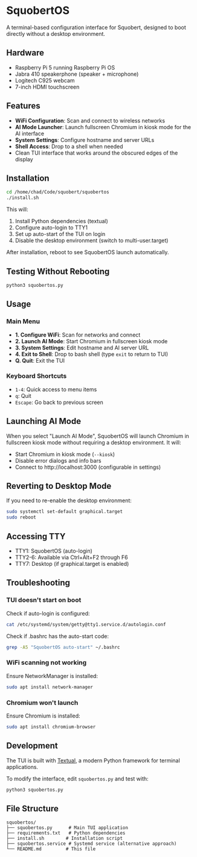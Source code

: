 # SquobertOS

A terminal-based configuration interface for Squobert, designed to boot directly without a desktop environment.

## Hardware

- Raspberry Pi 5 running Raspberry Pi OS
- Jabra 410 speakerphone (speaker + microphone)
- Logitech C925 webcam
- 7-inch HDMI touchscreen

## Features

- **WiFi Configuration**: Scan and connect to wireless networks
- **AI Mode Launcher**: Launch fullscreen Chromium in kiosk mode for the AI interface
- **System Settings**: Configure hostname and server URLs
- **Shell Access**: Drop to a shell when needed
- Clean TUI interface that works around the obscured edges of the display

## Installation

```bash
cd /home/chad/Code/squobert/squobertos
./install.sh
```

This will:
1. Install Python dependencies (textual)
2. Configure auto-login to TTY1
3. Set up auto-start of the TUI on login
4. Disable the desktop environment (switch to multi-user.target)

After installation, reboot to see SquobertOS launch automatically.

## Testing Without Rebooting

```bash
python3 squobertos.py
```

## Usage

### Main Menu
- **1. Configure WiFi**: Scan for networks and connect
- **2. Launch AI Mode**: Start Chromium in fullscreen kiosk mode
- **3. System Settings**: Edit hostname and AI server URL
- **4. Exit to Shell**: Drop to bash shell (type `exit` to return to TUI)
- **Q. Quit**: Exit the TUI

### Keyboard Shortcuts
- `1-4`: Quick access to menu items
- `q`: Quit
- `Escape`: Go back to previous screen

## Launching AI Mode

When you select "Launch AI Mode", SquobertOS will launch Chromium in fullscreen kiosk mode without requiring a desktop environment. It will:
- Start Chromium in kiosk mode (`--kiosk`)
- Disable error dialogs and info bars
- Connect to http://localhost:3000 (configurable in settings)

## Reverting to Desktop Mode

If you need to re-enable the desktop environment:

```bash
sudo systemctl set-default graphical.target
sudo reboot
```

## Accessing TTY

- TTY1: SquobertOS (auto-login)
- TTY2-6: Available via Ctrl+Alt+F2 through F6
- TTY7: Desktop (if graphical.target is enabled)

## Troubleshooting

### TUI doesn't start on boot
Check if auto-login is configured:
```bash
cat /etc/systemd/system/getty@tty1.service.d/autologin.conf
```

Check if .bashrc has the auto-start code:
```bash
grep -A5 "SquobertOS auto-start" ~/.bashrc
```

### WiFi scanning not working
Ensure NetworkManager is installed:
```bash
sudo apt install network-manager
```

### Chromium won't launch
Ensure Chromium is installed:
```bash
sudo apt install chromium-browser
```

## Development

The TUI is built with [Textual](https://textual.textualize.io/), a modern Python framework for terminal applications.

To modify the interface, edit `squobertos.py` and test with:
```bash
python3 squobertos.py
```

## File Structure

```
squobertos/
├── squobertos.py      # Main TUI application
├── requirements.txt   # Python dependencies
├── install.sh        # Installation script
├── squobertos.service # Systemd service (alternative approach)
└── README.md         # This file
```
